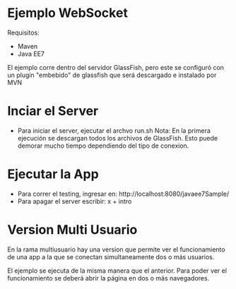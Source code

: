 Ejemplo WebSocket
=================

Requisitos:
- Maven
- Java EE7


El ejemplo corre dentro del servidor GlassFish, pero este se configuró con un 
plugin "embebido" de glassfish que será descargado e instalado por MVN


Inciar el Server
================
- Para iniciar el server, ejecutar el archvo run.sh
Nota: En la primera ejecución se descargan todos los archivos de GlassFish. 
Esto puede demorar mucho tiempo dependiendo del tipo de conexion.

Ejecutar la App
===============
- Para correr el testing, ingresar en: http://localhost:8080/javaee7Sample/
- Para apagar el server escribir: x + intro 


Version Multi Usuario
=====================
En la rama multiusuario hay una version que permite ver el funcionamiento de una app a 
la que se conectan simultaneamente dos o más usuarios. 


El ejemplo se ejecuta de la misma manera que el anterior. Para poder ver el funcionamiento se deberá
abrir la página en dos o más navegadores.

